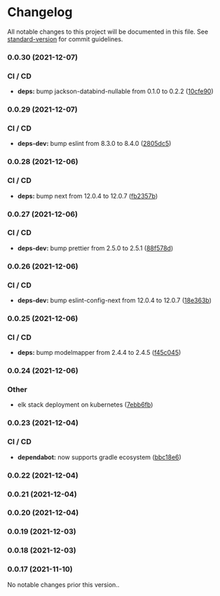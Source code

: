 # Changelog

All notable changes to this project will be documented in this file. See [standard-version](https://github.com/conventional-changelog/standard-version) for commit guidelines.

### 0.0.30 (2021-12-07)


### CI / CD

* **deps:** bump jackson-databind-nullable from 0.1.0 to 0.2.2 ([10cfe90](https://github.com/bbortt/event-planner/commit/10cfe90174c0547206d0c221c105af1afc615851))

### 0.0.29 (2021-12-07)


### CI / CD

* **deps-dev:** bump eslint from 8.3.0 to 8.4.0 ([2805dc5](https://github.com/bbortt/event-planner/commit/2805dc512a12dd80525be4be36597f694b5dd6b1))

### 0.0.28 (2021-12-06)


### CI / CD

* **deps:** bump next from 12.0.4 to 12.0.7 ([fb2357b](https://github.com/bbortt/event-planner/commit/fb2357b8c953ba1c33a4b0870a3bd9e649f31ba8))

### 0.0.27 (2021-12-06)


### CI / CD

* **deps-dev:** bump prettier from 2.5.0 to 2.5.1 ([88f578d](https://github.com/bbortt/event-planner/commit/88f578df1f3c8b13c502d5ab43b91db61742adac))

### 0.0.26 (2021-12-06)


### CI / CD

* **deps-dev:** bump eslint-config-next from 12.0.4 to 12.0.7 ([18e363b](https://github.com/bbortt/event-planner/commit/18e363ba656ec82991f4f72122bec1b41755bc70))

### 0.0.25 (2021-12-06)


### CI / CD

* **deps:** bump modelmapper from 2.4.4 to 2.4.5 ([f45c045](https://github.com/bbortt/event-planner/commit/f45c045106bf4f3744879d9f8b817423b08447b1))

### 0.0.24 (2021-12-06)


### Other

* elk stack deployment on kubernetes ([7ebb6fb](https://github.com/bbortt/event-planner/commit/7ebb6fb8ca4a0d023afd34dc442f9570994855bd))

### 0.0.23 (2021-12-04)


### CI / CD

* **dependabot:** now supports gradle ecosystem ([bbc18e6](https://github.com/bbortt/event-planner/commit/bbc18e682b9619371858a20a18f47d80fb9eeb0b))

### 0.0.22 (2021-12-04)

### 0.0.21 (2021-12-04)

### 0.0.20 (2021-12-04)

### 0.0.19 (2021-12-03)

### 0.0.18 (2021-12-03)

### 0.0.17 (2021-11-10)

No notable changes prior this version..
